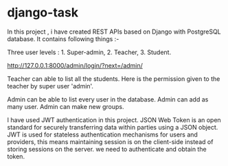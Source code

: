 # django-task
In this project , i have created REST APIs based on Django with PostgreSQL database. 
It contains following things :-

Three user levels : 1. Super-admin, 2. Teacher, 3. Student.

http://127.0.0.1:8000/admin/login/?next=/admin/


Teacher can able to list all the students. Here is the permission given to the teacher by super user 'admin'.

Admin can be able to list every user in the database. Admin can add as many user. Admin can make new groups. 


 I have used JWT authentication in this project.
 JSON Web Token is an open standard for securely transferring data within parties using a JSON object. 
 JWT is used for stateless authentication mechanisms for users and providers, this means maintaining session is on the client-side instead of storing sessions on the server.
 we need to authenticate and obtain the token.
 
 
